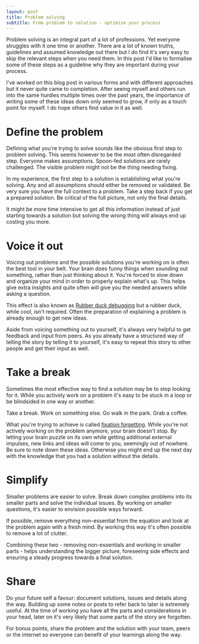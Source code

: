 ```yaml
---
layout: post
title: Problem solving
subtitle: From problem to solution - optimise your process
---
```


Problem solving is an integral part of a lot of professions. Yet everyone struggles with it one time or another. There are a lot of known truths, guidelines and assumed knowledge out there but I do find it's very easy to skip the relevant steps when you need them. In this post I'd like to formalise some of these steps as a guideline why they are important during your process.

I've worked on this blog post in various forms and with different approaches but it never quite came to completion. After seeing myself and others run into the same hurdles multiple times over the past years, the importance of writing some of these ideas down only seemed to grow, if only as a touch point for myself. I do hope others find value in it as well.

# Define the problem

Defining what you're trying to solve sounds like the obvious first step to problem solving. This seems however to be the most often disregarded step. Everyone makes assumptions. Spoon-fed solutions are rarely challenged. The visible problem might not be the thing needing fixing.

In my experience, the first step to a solution is establishing what you're solving. Any and all assumptions should either be removed or validated. Be very sure you have the full context to a problem. Take a step back if you get a prepared solution. Be critical of the full picture, not only the final details.

It might be more time intensive to get all this information instead of just starting towards a solution but solving the wrong thing will always end up costing you more.

# Voice it out

Voicing out problems and the possible solutions you're working on is often the best tool in your belt. Your brain does funny things when sounding out something, rather than just thinking about it. You're forced to slow down and organize your mind in order to properly explain what's up. This helps give extra insights and quite often will give you the needed answers while asking a question.

This effect is also known as [Rubber duck debugging](https://en.wikipedia.org/wiki/Rubber_duck_debugging) but a rubber duck, while cool, isn't required. Often the preparation of explaining a problem is already enough to get new ideas.

Aside from voicing something out to yourself, it's always very helpful to get feedback and input from peers. As you already have a structured way of telling the story by telling it to yourself, it's easy to repeat this story to other people and get their input as well.

# Take a break

Sometimes the most effective way to find a solution may be to stop looking for it. While you actively work on a problem it's easy to be stuck in a loop or be blindsided in one way or another.

Take a break. Work on something else. Go walk in the park. Grab a coffee. 

What you're trying to achieve is called [fixation forgetting](https://people.ucsc.edu/~bcstorm/sa_2010.pdf). While you're not actively working on the problem anymore, your brain doesn't stop. By letting your brain puzzle on its own while getting additional external impulses, new links and ideas will come to you, seemingly out of nowhere. Be sure to note down these ideas. Otherwise you might end up the next day with the knowledge that you had a solution without the details.

# Simplify

Smaller problems are easier to solve. Break down complex problems into its smaller parts and solve the individual issues. By working on smaller questions, it's easier to envision possible ways forward.

If possible, remove everything non-essential from the equation and look at the problem again with a fresh mind. By working this way it's often possible to remove a lot of clutter. 

Combining these two - removing non-essentials and working in smaller parts - helps understanding the bigger picture, foreseeing side effects and ensuring a steady progress towards a final solution.

# Share

Do your future self a favour: document solutions, issues and details along the way. Building up some notes or posts to refer back to later is extremely useful. At the time of working you have all the parts and considerations in your head, later on it's very likely that some parts of the story are forgotten.

For bonus points, share the problem and the solution with your team, peers or the internet so everyone can benefit of your learnings along the way.


<br />
<br />
